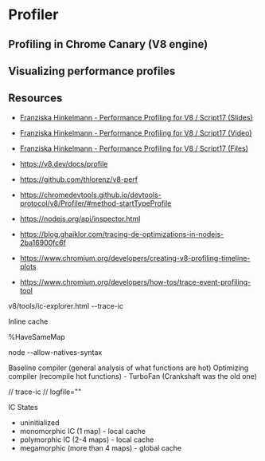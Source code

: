 # Profiler

## Profiling in Chrome Canary (V8 engine)

## Visualizing performance profiles

## Resources

- [Franziska Hinkelmann - Performance Profiling for V8 / Script17 (Slides)](https://fhinkel.rocks/PerformanceProfiling/assets/player/KeynoteDHTMLPlayer.html#3)
- [Franziska Hinkelmann - Performance Profiling for V8 / Script17 (Video)](https://www.youtube.com/watch?v=j6LfSlg8Fig)
- [Franziska Hinkelmann - Performance Profiling for V8 / Script17 (Files)](https://github.com/fhinkel/PerformanceProfiling)

- https://v8.dev/docs/profile
- https://github.com/thlorenz/v8-perf
- https://chromedevtools.github.io/devtools-protocol/v8/Profiler/#method-startTypeProfile
- https://nodejs.org/api/inspector.html
- https://blog.ghaiklor.com/tracing-de-optimizations-in-nodejs-2ba16900fc6f
- https://www.chromium.org/developers/creating-v8-profiling-timeline-plots
- https://www.chromium.org/developers/how-tos/trace-event-profiling-tool

v8/tools/ic-explorer.html
--trace-ic

Inline cache

%HaveSameMap

node --allow-natives-syntax

Baseline compiler (general analysis of what functions are hot)
Optimizing compiler (recompile hot functions) - TurboFan (Crankshaft was the old one)

// trace-ic
// logfile=""

IC States
- uninitialized
- monomorphic IC (1 map) - local cache
- polymorphic IC (2-4 maps) - local cache
- megamorphic (more than 4 maps) - global cache